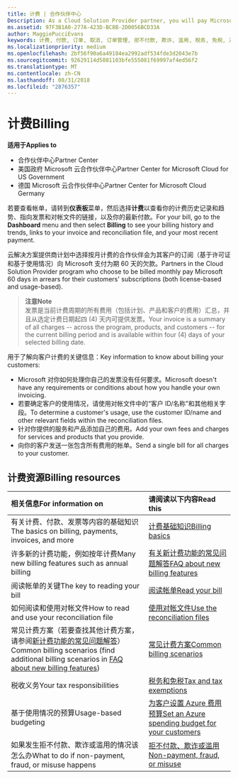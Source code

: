 ```yaml
---
title: 计费 | 合作伙伴中心
Description: As a Cloud Solution Provider partner, you will pay Microsoft 60 days in arrears for the license-based and usage-based subscriptions of your customers.
ms.assetid: 97F3B1A0-277A-423D-BC8B-2D0056BCD33A
author: MaggiePucciEvans
keywords: 计费, 付款, 订单, 取消, 订单管理, 拒不付款, 欺诈, 滥用, 税务, 免税, 对帐文件, 对帐文件
ms.localizationpriority: medium
ms.openlocfilehash: 2bf56f90a6a49184ea2992adf534fde3d2043e7b
ms.sourcegitcommit: 92629114d5081103bfe555081f69997af4ed56f2
ms.translationtype: MT
ms.contentlocale: zh-CN
ms.lasthandoff: 08/31/2018
ms.locfileid: "2876357"
---
```

# <a name="billing"></a><span data-ttu-id="82f5d-103">计费</span><span class="sxs-lookup"><span data-stu-id="82f5d-103">Billing</span></span>

**<span data-ttu-id="82f5d-104">适用于</span><span class="sxs-lookup"><span data-stu-id="82f5d-104">Applies to</span></span>**

-  <span data-ttu-id="82f5d-105">合作伙伴中心</span><span class="sxs-lookup"><span data-stu-id="82f5d-105">Partner Center</span></span>
-  <span data-ttu-id="82f5d-106">美国政府 Microsoft 云合作伙伴中心</span><span class="sxs-lookup"><span data-stu-id="82f5d-106">Partner Center for Microsoft Cloud for US Government</span></span>
-  <span data-ttu-id="82f5d-107">德国 Microsoft 云合作伙伴中心</span><span class="sxs-lookup"><span data-stu-id="82f5d-107">Partner Center for Microsoft Cloud Germany</span></span>

<span data-ttu-id="82f5d-108">若要查看帐单，请转到**仪表板**菜单，然后选择**计费**以查看你的计费历史记录和趋势、指向发票和对帐文件的链接，以及你的最新付款。</span><span class="sxs-lookup"><span data-stu-id="82f5d-108">For your bill, go to the **Dashboard** menu and then select **Billing** to see your billing history and trends, links to your invoice and reconciliation file, and your most recent payment.</span></span>

<span data-ttu-id="82f5d-109">云解决方案提供商计划中选择按月计费的合作伙伴会为其客户的订阅（基于许可证和基于使用情况）向 Microsoft 支付为期 60 天的欠款。</span><span class="sxs-lookup"><span data-stu-id="82f5d-109">Partners in the Cloud Solution Provider program who choose to be billed monthly pay Microsoft 60 days in arrears for their customers' subscriptions (both license-based and usage-based).</span></span>

>**<span data-ttu-id="82f5d-110">注意</span><span class="sxs-lookup"><span data-stu-id="82f5d-110">Note</span></span>**<br>
<span data-ttu-id="82f5d-111">发票是当前计费周期的所有费用（包括计划、产品和客户的费用）汇总，并且从选定计费日期起四 (4) 天内可提供发票。</span><span class="sxs-lookup"><span data-stu-id="82f5d-111">Your invoice is a summary of all charges -- across the program, products, and customers -- for the current billing period and is available within four (4) days of your selected billing date.</span></span>

<span data-ttu-id="82f5d-112">用于了解向客户计费的关键信息：</span><span class="sxs-lookup"><span data-stu-id="82f5d-112">Key information to know about billing your customers:</span></span>

-   <span data-ttu-id="82f5d-113">Microsoft 对你如何处理你自己的发票没有任何要求。</span><span class="sxs-lookup"><span data-stu-id="82f5d-113">Microsoft doesn't have any requirements or conditions about how you handle your own invoicing.</span></span>
-   <span data-ttu-id="82f5d-114">若要确定客户的使用情况，请使用对帐文件中的“客户 ID/名称”和其他相关字段。</span><span class="sxs-lookup"><span data-stu-id="82f5d-114">To determine a customer's usage, use the customer ID/name and other relevant fields within the reconciliation files.</span></span>
-   <span data-ttu-id="82f5d-115">针对你提供的服务和产品添加自己的费用。</span><span class="sxs-lookup"><span data-stu-id="82f5d-115">Add your own fees and charges for services and products that you provide.</span></span>
-   <span data-ttu-id="82f5d-116">向你的客户发送一张包含所有费用的帐单。</span><span class="sxs-lookup"><span data-stu-id="82f5d-116">Send a single bill for all charges to your customer.</span></span>

## <a name="billing-resources"></a><span data-ttu-id="82f5d-117">计费资源</span><span class="sxs-lookup"><span data-stu-id="82f5d-117">Billing resources</span></span>
|**<span data-ttu-id="82f5d-118">相关信息</span><span class="sxs-lookup"><span data-stu-id="82f5d-118">For information on</span></span>**   |**<span data-ttu-id="82f5d-119">请阅读以下内容</span><span class="sxs-lookup"><span data-stu-id="82f5d-119">Read this</span></span>**    |
|:-----------------------------|:-----------------|
|<span data-ttu-id="82f5d-120">有关计费、付款、发票等内容的基础知识</span><span class="sxs-lookup"><span data-stu-id="82f5d-120">The basics on billing, payments, invoices, and  more</span></span>   |[<span data-ttu-id="82f5d-121">计费基础知识</span><span class="sxs-lookup"><span data-stu-id="82f5d-121">Billing basics</span></span>](billing-basics.md)
|<span data-ttu-id="82f5d-122">许多新的计费功能，例如按年计费</span><span class="sxs-lookup"><span data-stu-id="82f5d-122">Many new billing features such as annual billing</span></span>   |[<span data-ttu-id="82f5d-123">有关新计费功能的常见问题解答</span><span class="sxs-lookup"><span data-stu-id="82f5d-123">FAQ about new billing features</span></span>](faq-about-new-billing-features.md)|
|<span data-ttu-id="82f5d-124">阅读帐单的关键</span><span class="sxs-lookup"><span data-stu-id="82f5d-124">The key to reading your bill</span></span>   |[<span data-ttu-id="82f5d-125">阅读帐单</span><span class="sxs-lookup"><span data-stu-id="82f5d-125">Read your bill</span></span>](read-your-bill.md)   |
|<span data-ttu-id="82f5d-126">如何阅读和使用对帐文件</span><span class="sxs-lookup"><span data-stu-id="82f5d-126">How to read and use your reconciliation file</span></span>   |[<span data-ttu-id="82f5d-127">使用对帐文件</span><span class="sxs-lookup"><span data-stu-id="82f5d-127">Use the reconciliation files</span></span>](use-the-reconciliation-files.md)|
|<span data-ttu-id="82f5d-128">常见计费方案（若要查找其他计费方案，请参阅[新计费功能的常见问题解答](faq-about-new-billing-features.md)）</span><span class="sxs-lookup"><span data-stu-id="82f5d-128">Common billing scenarios (find additional billing scenarios in [FAQ about new billing features](faq-about-new-billing-features.md))</span></span>|[<span data-ttu-id="82f5d-129">常见计费方案</span><span class="sxs-lookup"><span data-stu-id="82f5d-129">Common billing scenarios</span></span>](common-billing-scenarios.md)|
|<span data-ttu-id="82f5d-130">税收义务</span><span class="sxs-lookup"><span data-stu-id="82f5d-130">Your tax responsibilities</span></span>   | [<span data-ttu-id="82f5d-131">税务和免税</span><span class="sxs-lookup"><span data-stu-id="82f5d-131">Tax and tax exemptions</span></span>](tax-and-tax-exemptions.md)|
|<span data-ttu-id="82f5d-132">基于使用情况的预算</span><span class="sxs-lookup"><span data-stu-id="82f5d-132">Usage-based budgeting</span></span>    |[<span data-ttu-id="82f5d-133">为客户设置 Azure 费用预算</span><span class="sxs-lookup"><span data-stu-id="82f5d-133">Set an Azure spending budget for your customers</span></span>](set-an-azure-spending-budget-for-your-customers.md)|
|<span data-ttu-id="82f5d-134">如果发生拒不付款、欺诈或滥用的情况该怎么办</span><span class="sxs-lookup"><span data-stu-id="82f5d-134">What to do if non-payment, fraud, or misuse happens</span></span>   |[<span data-ttu-id="82f5d-135">拒不付款、欺诈或滥用</span><span class="sxs-lookup"><span data-stu-id="82f5d-135">Non-payment, fraud, or misuse</span></span>](non-payment--fraud--or-misuse.md)|





















